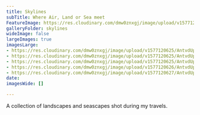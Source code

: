 ```yaml
---
title: Skylines
subTitle: Where Air, Land or Sea meet
FeatureImage: https://res.cloudinary.com/dmw0znxgj/image/upload/v1577120612/AntvdUploads/barbados_w1ot3a.jpg
galleryFolder: skylines
wideImage: false
largeImages: true
imagesLarge:
- https://res.cloudinary.com/dmw0znxgj/image/upload/v1577120625/AntvdUploads/venice_fdhhrs.jpg
- https://res.cloudinary.com/dmw0znxgj/image/upload/v1577120625/AntvdUploads/tortola_o8aouk.jpg
- https://res.cloudinary.com/dmw0znxgj/image/upload/v1577120625/AntvdUploads/stlucia_stf69e.jpg
- https://res.cloudinary.com/dmw0znxgj/image/upload/v1577120626/AntvdUploads/nyc_jl0sun.jpg
- https://res.cloudinary.com/dmw0znxgj/image/upload/v1577120627/AntvdUploads/brooklyn_vfceqv.jpg
date: 
imagesWide: []

---
```

A collection of landscapes and seascapes shot during my travels.